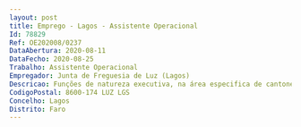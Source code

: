 ```yaml
--- 
layout: post
title: Emprego - Lagos - Assistente Operacional
Id: 78829
Ref: OE202008/0237
DataAbertura: 2020-08-11
DataFecho: 2020-08-25
Trabalho: Assistente Operacional
Empregador: Junta de Freguesia de Luz (Lagos)
Descricao: Funções de natureza executiva, na área especifica de cantoneiro de limpeza e reparações gerais.
CodigoPostal: 8600-174 LUZ LGS
Concelho: Lagos
Distrito: Faro
--- 
```

